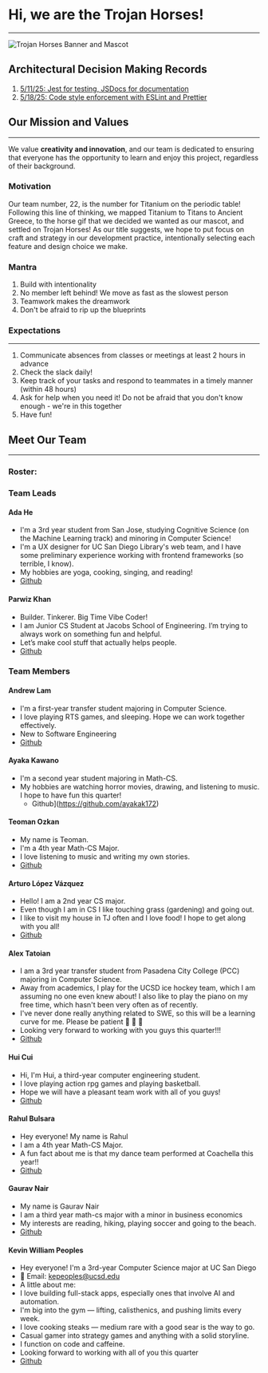 # **Hi, we are the Trojan Horses!**

---

![Trojan Horses Banner and Mascot](https://github.com/user-attachments/assets/90664302-42ef-4928-97c9-302b67a001d6)

## Architectural Decision Making Records

1. [5/11/25: Jest for testing, JSDocs for documentation](https://cse110-22-trojanhorses.github.io/cse110-sp25-group22/051125-Jest-JSdocs.md)
2. [5/18/25: Code style enforcement with ESLint and Prettier](https://cse110-22-trojanhorses.github.io/cse110-sp25-group22/051825-editor-quality-enforcers)

## **Our Mission and Values**

---

We value **creativity and innovation**, and our team is dedicated to ensuring that everyone has the opportunity to learn and enjoy this project, regardless of their background.

### Motivation

Our team number, 22, is the number for Titanium on the periodic table! Following this line of thinking, we mapped Titanium to Titans to Ancient Greece, to the horse gif that we decided we wanted as our mascot, and settled on Trojan Horses! As our title suggests, we hope to put focus on craft and strategy in our development practice, intentionally selecting each feature and design choice we make.

### Mantra

1. Build with intentionality
2. No member left behind! We move as fast as the slowest person
3. Teamwork makes the dreamwork
4. Don't be afraid to rip up the blueprints

### Expectations

---

1. Communicate absences from classes or meetings at least 2 hours in advance
2. Check the slack daily!
3. Keep track of your tasks and respond to teammates in a timely manner (within 48 hours)
4. Ask for help when you need it! Do not be afraid that you don't know enough - we're in this together
5. Have fun!

## **Meet Our Team**

---

### Roster:

### **Team Leads**

#### **Ada He**

- I'm a 3rd year student from San Jose, studying Cognitive Science (on the Machine Learning track) and minoring in Computer Science!
- I'm a UX designer for UC San Diego Library's web team, and I have some preliminary experience working with frontend frameworks (so terrible, I know).
- My hobbies are yoga, cooking, singing, and reading!
- [Github](https://github.com/adahe8)

#### **Parwiz Khan**

- Builder. Tinkerer. Big Time Vibe Coder!
- I am Junior CS Student at Jacobs School of Engineering. I’m trying to always work on something fun and helpful.
- Let’s make cool stuff that actually helps people.
- [Github](https://github.com/parrwiz)

### **Team Members**

#### **Andrew Lam**

- I'm a first-year transfer student majoring in Computer Science.
- I love playing RTS games, and sleeping. Hope we can work together effectively.
- New to Software Engineering
- [Github](https://github.com/anl139)

#### **Ayaka Kawano**

- I'm a second year student majoring in Math-CS.
- My hobbies are watching horror movies, drawing, and listening to music. I hope to have fun this quarter!
  - Github](https://github.com/ayakak172)

#### **Teoman Ozkan**

- My name is Teoman.
- I'm a 4th year Math-CS Major.
- I love listening to music and writing my own stories.
- [Github](https://github.com/teopotter64)

#### **Arturo López Vázquez**

- Hello! I am a 2nd year CS major.
- Even though I am in CS I like touching grass (gardening) and going out.
- I like to visit my house in TJ often and I love food! I hope to get along with you all!
- [Github](https://github.com/Arblade555)

#### **Alex Tatoian**

- I am a 3rd year transfer student from Pasadena City College (PCC) majoring in Computer Science.
- Away from academics, I play for the UCSD ice hockey team, which I am assuming no one even knew about! I also like to play the piano on my free time, which hasn't been very often as of recently.
- I've never done really anything related to SWE, so this will be a learning curve for me. Please be patient 🙏 🙏 🙏
- Looking very forward to working with you guys this quarter!!!
- [Github](https://github.com/Gcat42)

#### **Hui Cui**

- Hi, I'm Hui, a third-year computer engineering student.
- I love playing action rpg games and playing basketball.
- Hope we will have a pleasant team work with all of you guys!
- [Github](https://github.com/Bathui)

#### **Rahul Bulsara**

- Hey everyone! My name is Rahul
- I am a 4th year Math-CS Major.
- A fun fact about me is that my dance team performed at Coachella this year!!
- [Github](https://github.com/rabulsara02)

#### **Gaurav Nair**

- My name is Gaurav Nair
- I am a third year math-cs major with a minor in business economics
- My interests are reading, hiking, playing soccer and going to the beach.
- [Github](https://github.com/gauravn17)

#### **Kevin William Peoples**

- Hey everyone! I'm a 3rd-year Computer Science major at UC San Diego
- 📧 Email: kepeoples@ucsd.edu
- A little about me:
- I love building full-stack apps, especially ones that involve AI and automation.
- I'm big into the gym — lifting, calisthenics, and pushing limits every week.
- I love cooking steaks — medium rare with a good sear is the way to go.
- Casual gamer into strategy games and anything with a solid storyline.
- I function on code and caffeine.
- Looking forward to working with all of you this quarter
- [Github](https://github.com/kepeoples)
